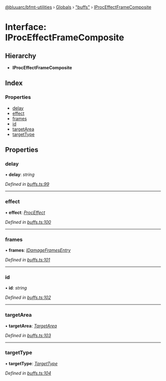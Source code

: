 [@bluuarc/bfmt-utilities](../README.md) › [Globals](../globals.md) › ["buffs"](../modules/_buffs_.md) › [IProcEffectFrameComposite](_buffs_.iproceffectframecomposite.md)

# Interface: IProcEffectFrameComposite

## Hierarchy

* **IProcEffectFrameComposite**

## Index

### Properties

* [delay](_buffs_.iproceffectframecomposite.md#delay)
* [effect](_buffs_.iproceffectframecomposite.md#effect)
* [frames](_buffs_.iproceffectframecomposite.md#frames)
* [id](_buffs_.iproceffectframecomposite.md#id)
* [targetArea](_buffs_.iproceffectframecomposite.md#targetarea)
* [targetType](_buffs_.iproceffectframecomposite.md#targettype)

## Properties

###  delay

• **delay**: *string*

*Defined in [buffs.ts:99](https://github.com/BluuArc/bfmt-utilities/blob/master/src/buffs.ts#L99)*

___

###  effect

• **effect**: *[ProcEffect](../modules/_datamine_types_.md#proceffect)*

*Defined in [buffs.ts:100](https://github.com/BluuArc/bfmt-utilities/blob/master/src/buffs.ts#L100)*

___

###  frames

• **frames**: *[IDamageFramesEntry](_datamine_types_.idamageframesentry.md)*

*Defined in [buffs.ts:101](https://github.com/BluuArc/bfmt-utilities/blob/master/src/buffs.ts#L101)*

___

###  id

• **id**: *string*

*Defined in [buffs.ts:102](https://github.com/BluuArc/bfmt-utilities/blob/master/src/buffs.ts#L102)*

___

###  targetArea

• **targetArea**: *[TargetArea](../enums/_datamine_types_.targetarea.md)*

*Defined in [buffs.ts:103](https://github.com/BluuArc/bfmt-utilities/blob/master/src/buffs.ts#L103)*

___

###  targetType

• **targetType**: *[TargetType](../enums/_datamine_types_.targettype.md)*

*Defined in [buffs.ts:104](https://github.com/BluuArc/bfmt-utilities/blob/master/src/buffs.ts#L104)*
